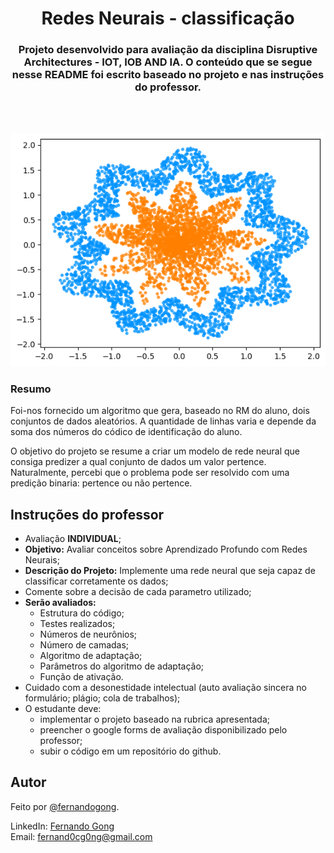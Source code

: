 <h1 align="center">Redes Neurais - classificação</h1>

<h3 align="center">Projeto desenvolvido para avaliação da disciplina Disruptive Architectures - IOT, IOB AND IA. O conteúdo que se segue nesse README foi escrito baseado no projeto e nas instruções do professor.</h3>

<br></br>

<div align="center">
    <img src="estreladomar.png" alt="grafico de dados">
</div>

### Resumo

Foi-nos fornecido um algoritmo que gera, baseado no RM do aluno, dois conjuntos de dados aleatórios. A quantidade de linhas varia e depende da soma dos números do códico de identificação do aluno.

O objetivo do projeto se resume a criar um modelo de rede neural que consiga predizer a qual conjunto de dados um valor pertence. Naturalmente, percebi que o problema pode ser resolvido com uma predição binaria: pertence ou não pertence.

## Instruções do professor

- Avaliação **INDIVIDUAL**;
- **Objetivo:**
Avaliar conceitos sobre Aprendizado Profundo com Redes Neurais;
- **Descrição do Projeto:**
Implemente uma rede neural que seja capaz de classificar corretamente os dados;
- Comente sobre a decisão de cada parametro utilizado;
- **Serão avaliados:**
    - Estrutura do código;
    - Testes realizados;
    - Números de neurônios;
    - Número de camadas;
    - Algoritmo de adaptação;
    - Parâmetros do algoritmo de adaptação;
    - Função de ativação.
- Cuidado com a desonestidade intelectual (auto avaliação sincera no formulário; plágio; cola de trabalhos);
- O estudante deve:
    - implementar o projeto baseado na rubrica apresentada;
    - preencher o google forms de avaliação disponibilizado pelo professor;
    - subir o código em um repositório do github.
    
## Autor
Feito por [@fernandogong](https://github.com/fernandogong).

LinkedIn: [Fernando Gong](https://www.linkedin.com/in/fernando-gong/) <br>
Email: [fernand0cg0ng@gmail.com](mailto:fernand0cg0ng@gmail.com)
